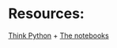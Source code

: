 # Resources:


[Think Python](https://greenteapress.com/wp/think-python-3rd-edition/) + [The notebooks](https://allendowney.github.io/ThinkPython/)